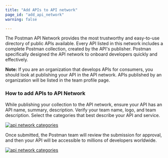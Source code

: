 ```yaml
---
title: "Add APIs to API network"
page_id: "add_api_network"
warning: false

---
```


The Postman API Network provides the most trustworthy and easy-to-use directory of public APIs available. Every API listed in this network includes a complete Postman collection, created by the API's publisher. Postman specifically designed the API network to onboard developers quickly and effectively.

**Note:** If you are an organization that develops APIs for consumers, you should look at publishing your API in the API network. APIs published by an organization will be listed in the team profile page.

### How to add APIs to API Network

While publishing your collection to the API network, ensure your API has an API name, summary, description. Verify your team name, logo, and team description. Select the categories that best describe your API and service. 

[![api network categories](https://s3.amazonaws.com/postman-static-getpostman-com/postman-docs/Add-to-API-Network.png)](https://s3.amazonaws.com/postman-static-getpostman-com/postman-docs/Add-to-API-Network.png)


Once submitted, the Postman team will review the submission for approval, and then your API will be accessible to millions of developers worldwide.

[![api network categories](https://s3.amazonaws.com/postman-static-getpostman-com/postman-docs/Add-to-API-Network2.png)](https://s3.amazonaws.com/postman-static-getpostman-com/postman-docs/Add-to-API-Network2.png)